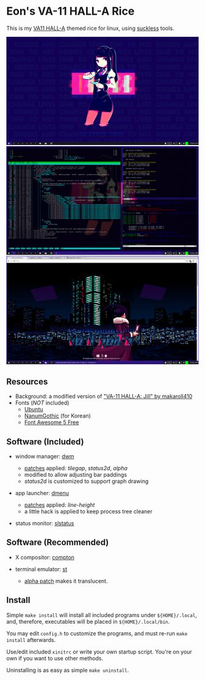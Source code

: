 
Eon's VA-11 HALL-A Rice
=======================

This is my [VA11 HALL-A][1] themed rice for linux, using [suckless][2] tools.

![main screen](/screenshot-empty.png)
![with terminals](/screenshot-terms.png)
![with web browser](/screenshot-web.png)


Resources
---------
 * Background: a modified version of ["VA-11 HALL-A: Jill" by makaroll410][3]
 * Fonts (*NOT* included)
   - [Ubuntu](https://design.ubuntu.com/font/)
   - [NanumGothic](http://hangeul.naver.com/font) (for Korean)
   - [Font Awesome 5 Free](http://fontawesome.io/)


Software (Included)
-------------------

 * window manager: [dwm](https://dwm.suckless.org)
   - [patches](https://dwm.suckless.org/patches/) applied: *tilegap*, *status2d*, *alpha*
   - modified to allow adjusting bar paddings
   - *status2d* is customized to support graph drawing

 * app launcher: [dmenu](https://tools.suckless.org/dmenu/)
   - [patches](https://tools.suckless.org/dmenu/patches/) applied: *line-height*
   - a little hack is applied to keep process tree cleaner

 * status monitor: [slstatus](https://github.com/drkhsh/slstatus)


Software (Recommended)
-------------------

 * X compositor: [compton](https://github.com/chjj/compton)

 * terminal emulator: [st](https://st.suckless.org)
   - [alpha patch](https://st.suckless.org/patches/alpha/) makes it translucent.


Install
-------

Simple `make install` will install all included programs under `${HOME}/.local`,
and, therefore, executables will be placed in `${HOME}/.local/bin`.

You may edit `config.h` to customize the programs, and must re-run
`make install` afterwards.

Use/edit included `xinitrc` or write your own startup script. You're on your own
if you want to use other methods.

Uninstalling is as easy as simple `make uninstall`.


[1]: http://waifubartending.com/
[2]: https://suckless.org/
[3]: https://koyorin.deviantart.com/art/VA-11-HALL-A-Jill-621458694
